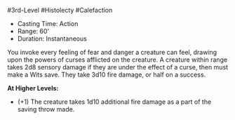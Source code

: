 #3rd-Level #Histolecty #Calefaction
 
- Casting Time: Action
- Range: 60'
- Duration: Instantaneous  

You invoke every feeling of fear and danger a creature can feel, drawing upon the powers of curses afflicted on the creature. A creature within range takes 2d8 sensory damage if they are under the effect of a curse, then must make a Wits save. They take 3d10 fire damage, or half on a success.
 
**At Higher Levels:** 
* (+1) The creature takes 1d10 additional fire damage as a part of the saving throw made.